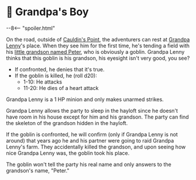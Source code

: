 # 🔐 Grandpa's Boy

--8<-- "spoiler.html"

On the road, outside of [Cauldin's Point](../../../geography/settlements/cauldins-point.md), the adventurers can rest at [Grandpa Lenny](../npcs/grandpa-lenny.md)'s place. When they see him for the first time, he's tending a field with his [little grandson named Peter](../npcs/peter-the-goblin.md), who is obviously a goblin. Grandpa Lenny thinks that this goblin is his grandson, his eyesight isn't very good, you see?

* If confronted, he denies that it's true.
* If the goblin is killed, he (roll d20):
  * 1-10: He attacks
  * 11-20: He dies of a heart attack

Grandpa Lenny is a 1 HP minion and only makes unarmed strikes.

Grandpa Lenny allows the party to sleep in the hayloft since he doesn't have room in his house except for him and his grandson. The party can find the skeleton of the grandson hidden in the hayloft.

If the goblin is confronted, he will confirm (only if Grandpa Lenny is not around) that years ago he and his partner were going to raid Grandpa Lenny's farm. They accidentally killed the grandson, and upon seeing how nice Grandpa Lenny was, the goblin took his place.

The goblin won't tell the party his real name and only answers to the grandson's name, "Peter."
